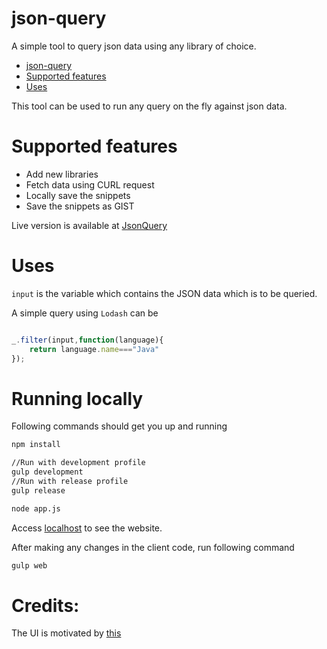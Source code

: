 # json-query
A simple tool to query json data using any library of choice.


<!-- TOC -->

- [json-query](#json-query)
- [Supported features](#supported-features)
- [Uses](#uses)

<!-- /TOC -->

This tool can be used to run any query on the fly against json data.

# Supported features
- Add new libraries
- Fetch data using CURL request
- Locally save the snippets 
- Save the snippets as GIST

Live version is available at [JsonQuery](http://jq.ashwanik.in)

# Uses

```input``` is the variable which contains the JSON data which is to be queried.

A simple query using ```Lodash``` can be
```javascript

_.filter(input,function(language){
    return language.name==="Java"
});

```

# Running locally

Following commands should get you up and running
```sh
npm install

//Run with development profile
gulp development
//Run with release profile
gulp release

node app.js


```

Access [localhost](http://localhost:9099) to see the website.

After making any changes in the client code, run following command
```sh
gulp web
```


# Credits:
The UI is motivated by [this](http://www.jsonquerytool.com/)